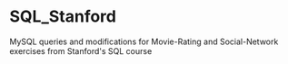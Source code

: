 # SQL_Stanford
MySQL queries and modifications for Movie-Rating and Social-Network exercises from Stanford's SQL course
